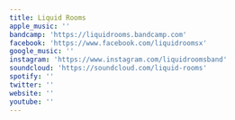 ```yaml
---
title: Liquid Rooms
apple_music: ''
bandcamp: 'https://liquidrooms.bandcamp.com'
facebook: 'https://www.facebook.com/liquidroomsx'
google_music: ''
instagram: 'https://www.instagram.com/liquidroomsband'
soundcloud: 'https://soundcloud.com/liquid-rooms'
spotify: ''
twitter: ''
website: ''
youtube: ''
---
```

